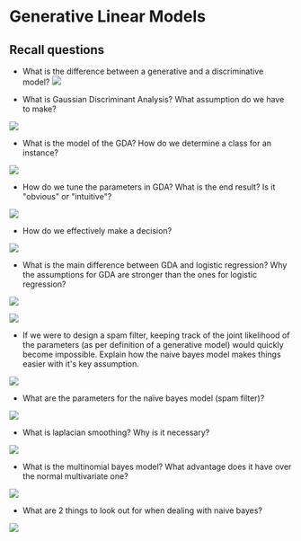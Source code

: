 # Generative Linear Models

## Recall questions

- What is the difference between a generative and a discriminative model? 
![](../../../FDS/gm1.png)

- What is Gaussian Discriminant Analysis? What assumption do we have to make?

![](../../../FDS/gm2.png)

- What is the model of the GDA? How do we determine a class for an instance?

![](../../../FDS/gm34.png)

- How do we tune the parameters in GDA? What is the end result? Is it "obvious" or "intuitive"?

![](../../../FDS/gm4.png)

- How do we effectively make a decision?

![](../../../FDS/gm5.png)

- What is the main difference between GDA and logistic regression? Why the assumptions for GDA are stronger than the ones for logistic regression?

![](../../../FDS/gm6.png)

![](../../../FDS/gm7.png)

- If we were to design a spam filter, keeping track of the joint likelihood of the parameters (as per definition of a generative model) would quickly become impossible. Explain how the naive bayes model makes things easier with it's key assumption.

![](../../../FDS/gm8.png)

- What are the parameters for the naïve bayes model (spam filter)?

![](../../../FDS/gm9.png)

- What is laplacian smoothing? Why is it necessary?

![](../../../FDS/gm10.png)

- What is the multinomial bayes model? What advantage does it have over the normal multivariate one?

![](../../../FDS/gm11.png)

- What are 2 things to look out for when dealing with naive bayes?

![](../../../FDS/gm12.png)
